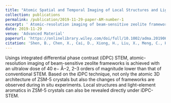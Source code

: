 ```yaml
---
title: "Atomic Spatial and Temporal Imaging of Local Structures and Light Elements inside Zeolite Frameworks"
collection: publications
permalink: /publication/2019-11-29-paper-AM-number-1
excerpt: ' Atomic-resolution imaging of beam-sensitive zeolite frameworks is achieved with an ultralow dose'
date: 2019-11-29
venue: 'Advanced Material'
paperurl: 'https://onlinelibrary.wiley.com/doi/full/10.1002/adma.201906103'
citation: 'Shen, B., Chen, X., Cai, D., Xiong, H., Liu, X., Meng, C., Han, Y., Wei, F., Adv. Mater. 2020, 32, 1906103.'
---
```

Usings integrated differential phase contrast (iDPC) STEM, atomic-resolution imaging of beam-sensitive zeolite frameworks is achieved with an ultralow dose of 40 e− Å−2, 2–3 orders of magnitude lower than that of conventional STEM. Based on the iDPC technique, not only the atomic 3D architecture of ZSM-5 crystals but also the changes of frameworks are observed during in situ experiments. Local structures and light-element aromatics in ZSM-5 crystals can also be revealed directly under iDPC-STEM. 

